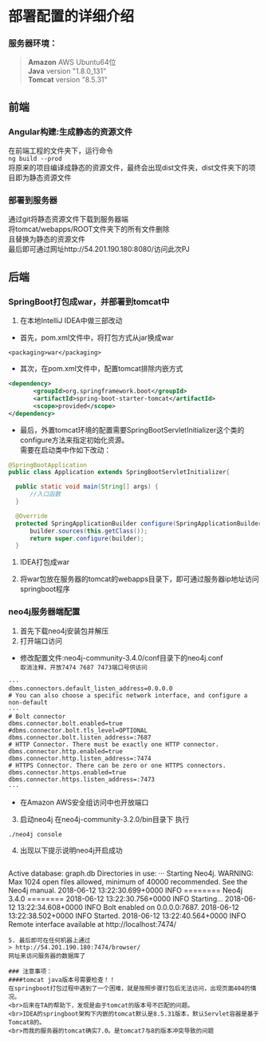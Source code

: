 # 部署配置的详细介绍

### 服务器环境：
> **Amazon** AWS Ubuntu64位
> <br>**Java** version "1.8.0_131"
> <br>**Tomcat** version "8.5.31"


## 前端
### Angular构建:生成静态的资源文件
在前端工程的文件夹下，运行命令 
<br>`ng build ‐‐prod`
<br>将原来的项目编译成静态的资源文件，最终会出现dist文件夹，dist文件夹下的项目即为静态资源文件

### 部署到服务器
通过git将静态资源文件下载到服务器端
<br>将tomcat/webapps/ROOT文件夹下的所有文件删除
<br>且替换为静态的资源文件
<br>最后即可通过网址http://54.201.190.180:8080/访问此次PJ


##  后端


### SpringBoot打包成war，并部署到tomcat中
1. 在本地IntelliJ IDEA中做三部改动
 * 首先，pom.xml文件中，将打包方式从jar换成war
 ```
 <packaging>war</packaging>
 ```
 * 其次，在pom.xml文件中，配置tomcat排除内嵌方式
 
 ```xml
 <dependency>
 		<groupId>org.springframework.boot</groupId>
  	 	<artifactId>spring-boot-starter-tomcat</artifactId>
  		<scope>provided</scope>
 </dependency>  
``` 
 * 最后，外置tomcat环境的配置需要SpringBootServletInitializer这个类的configure方法来指定初始化资源。   
  需要在启动类中作如下改动：
  
  ```java
  @SpringBootApplication  
public class Application extends SpringBootServletInitializer{  
  
    public static void main(String[] args) {  
		//入口函数        
    }  
  
    @Override  
    protected SpringApplicationBuilder configure(SpringApplicationBuilder builder) {  
        builder.sources(this.getClass());  
        return super.configure(builder); 
    }  
  ```
  
1. IDEA打包成war

3. 将war包放在服务器的tomcat的webapps目录下，即可通过服务器ip地址访问springboot程序


### neo4j服务器端配置
1. 首先下载neo4j安装包并解压
2. 打开端口访问
 * 修改配置文件:neo4j-community-3.4.0/conf目录下的neo4j.conf
 <br>`取消注释，开放7474 7687 7473端口号供访问`
 
 ```
 ···
 dbms.connectors.default_listen_address=0.0.0.0
# You can also choose a specific network interface, and configure a non-default
···
# Bolt connector
dbms.connector.bolt.enabled=true
#dbms.connector.bolt.tls_level=OPTIONAL
dbms.connector.bolt.listen_address=:7687
# HTTP Connector. There must be exactly one HTTP connector.
dbms.connector.http.enabled=true
dbms.connector.http.listen_address=:7474
# HTTPS Connector. There can be zero or one HTTPS connectors.
dbms.connector.https.enabled=true
dbms.connector.https.listen_address=:7473
 ···
 ``` 
 
 * 在Amazon AWS安全组访问中也开放端口  
3. 启动neo4j
在neo4j-community-3.2.0/bin目录下
执行
```
./neo4j console 
```
4. 出现以下提示说明neo4j开启成功

	```
Active database: graph.db
Directories in use:
···
Starting Neo4j.
WARNING: Max 1024 open files allowed, minimum of 40000 recommended. See the Neo4j manual.
2018-06-12 13:22:30.699+0000 INFO  ======== Neo4j 3.4.0 ========
2018-06-12 13:22:30.756+0000 INFO  Starting...
2018-06-12 13:22:34.608+0000 INFO  Bolt enabled on 0.0.0.0:7687.
2018-06-12 13:22:38.502+0000 INFO  Started.
2018-06-12 13:22:40.564+0000 INFO  Remote interface available at http://localhost:7474/
```
5. 最后即可在任何机器上通过 
> http://54.201.190.180:7474/browser/
网址来访问服务器的数据库了

### 注意事项：
####tomcat java版本号需要检查！！
在springboot打包过程中遇到了一个困难，就是按照步骤打包后无法访问，出现页面404的情况。
<br>后来在TA的帮助下，发现是由于tomcat的版本号不匹配的问题。
<br>IDEA的springboot架构下内嵌的tomcat默认是8.5.31版本，默认Servlet容器是基于Tomcat8的。
<br>而我的服务器的tomcat确实7.0。是tomcat7与8的版本冲突导致的问题